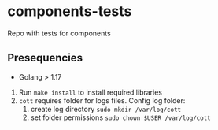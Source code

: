 # components-tests
Repo with tests for components

## Presequencies

* Golang > 1.17

1. Run `make install` to install required libraries
2. `cott` requires folder for logs files. Config log folder:
   1. create log directory `sudo mkdir /var/log/cott`
   2. set folder permissions `sudo chown $USER /var/log/cott`